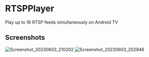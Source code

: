 # RTSPPlayer
 Play up to 16 RTSP feeds simultaneously on Android TV

## Screenshots
![Screenshot_20230603_210202](https://github.com/bi119aTe5hXk/RTSPPlayer/assets/501967/fe464108-8ed6-47aa-9d3d-46543de72532)
![Screenshot_20230603_202946](https://github.com/bi119aTe5hXk/RTSPPlayer/assets/501967/87be66fb-5528-47f4-8580-6b2344043639)
